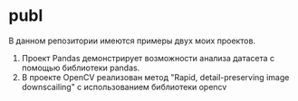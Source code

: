 # publ
В данном репозитории имеются примеры двух моих проектов. 
1) Проект Pandas демонстрирует возможности анализа датасета с помощью библиотеки pandas.
2) В проекте OpenCV реализован метод "Rapid, detail-preserving image downscailing" с использованием библиотеки opencv
